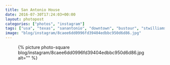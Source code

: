 ```yaml
---
title: San Antonio House
date: 2016-07-30T17:24:03+00:00
layout: photopost
categories: ["photos", "instagram"]
tags: ["usa", "texas", "sanantonio", "downtown", "bustour", "stwilliams"]
image: "blog/instagram/8caee6dd0996fd39404edbbc950d6d86.jpg"
---
```


<figure class="photo photo--square">
  {% picture photo-square blog/instagram/8caee6dd0996fd39404edbbc950d6d86.jpg alt="" %}
</figure>


